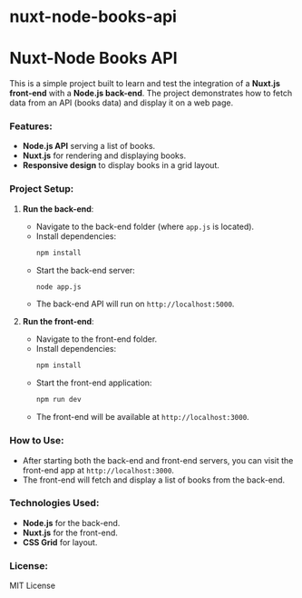 # nuxt-node-books-api
# Nuxt-Node Books API

This is a simple project built to learn and test the integration of a **Nuxt.js front-end** with a **Node.js back-end**. The project demonstrates how to fetch data from an API (books data) and display it on a web page.

### Features:
- **Node.js API** serving a list of books.
- **Nuxt.js** for rendering and displaying books.
- **Responsive design** to display books in a grid layout.

### Project Setup:

1. **Run the back-end**:
   - Navigate to the back-end folder (where `app.js` is located).
   - Install dependencies:
     ```bash
     npm install
     ```
   - Start the back-end server:
     ```bash
     node app.js
     ```
   - The back-end API will run on `http://localhost:5000`.

2. **Run the front-end**:
   - Navigate to the front-end folder.
   - Install dependencies:
     ```bash
     npm install
     ```
   - Start the front-end application:
     ```bash
     npm run dev
     ```
   - The front-end will be available at `http://localhost:3000`.

### How to Use:
- After starting both the back-end and front-end servers, you can visit the front-end app at `http://localhost:3000`.
- The front-end will fetch and display a list of books from the back-end.

### Technologies Used:
- **Node.js** for the back-end.
- **Nuxt.js** for the front-end.
- **CSS Grid** for layout.

### License:
MIT License
